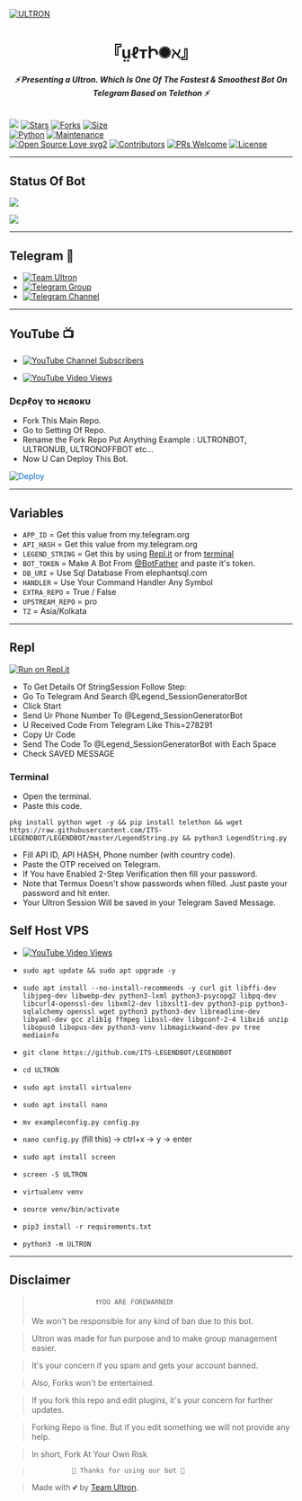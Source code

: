[![ULTRON](https://te.legra.ph/file/0c9d1ff126e731a2c6946.jpg)](https://github.com/TeamUltronBOT/THEULTRON)


<h1 align="center">
<b> 『ṳℓтԻ✺ℵ』 </b>
</h1>

<h6 align="center">
  <b>⚡ Presenting a Ultron. Which Is One Of The Fastest & Smoothest Bot On Telegram Based on Telethon ⚡</b>
</h6>


[![](https://img.shields.io/badge/Ultron-v2.0-blue)](#)
[![Stars](https://img.shields.io/github/stars/TeamUltronBOT/Ultron?style=flat-square&color=yellow)](https://github.com/TeamUltronBOT/Ultron/stargazers)
[![Forks](https://img.shields.io/github/forks/TeamUltronBOT/Ultron?style=flat-square&color=orange)](https://github.com/TeamUltronBOT/Ultron/fork)
[![Size](https://img.shields.io/github/repo-size/TeamUltronBOT/Ultron?style=flat-square&color=green)](https://github.com/TeamUltronBOT/Ultron/)   
[![Python](https://img.shields.io/badge/Python-v3.10.2-blue)](https://www.python.org/)
[![Maintenance](https://img.shields.io/badge/Maintained%3F-yes-green.svg)](https://github.com/TeamUltronBOT/Ultron/graphs/commit-activity)   
[![Open Source Love svg2](https://badges.frapsoft.com/os/v2/open-source.svg?v=103)](https://github.com/TeamUltronBOT/Ultron)
[![Contributors](https://img.shields.io/github/contributors/TeamUltronBOT/Ultron?style=flat-square&color=green)](https://github.com/TeamUltronBOT/Ultron/graphs/contributors)
[![PRs Welcome](https://img.shields.io/badge/PRs-welcome-brightgreen.svg?style=flat-square)](https://makeapullrequest.com)
[![License](https://img.shields.io/badge/License-AGPL-blue)](https://github.com/TeamUltronBOT/Ultron/blob/main/LICENSE)   

------

## Status Of Bot 
<p align="left">
    <a href="https://github.com/TeamUltronBOT/Ultron/network/members"><img src="https://img.shields.io/github/forks/TeamUltronBOT/Ultron?label=Forks&logoColor=Black&style=social"></a><p align="left"><a href="https://github.com/TeamUltronBOT/Ultron/stargazers"><img src="https://img.shields.io/github/stars/TeamUltronBOT/Ultron?logoColor=Blue&style=social"></a><p align="left"><a href="https://github.com/TeamUltronBOT/Ultron"></a><p align="left"><a href="https://github.com/TeamUltronBOT/Ultron?"></a>

------

## Telegram 🏪
- [![Team Ultron](https://img.shields.io/badge/Team-Ultron-brightgreen)](https://t.me/TeamUltronBOT)
- [![Telegram Group](https://img.shields.io/badge/Telegram-Group-brightgreen)](https://t.me/UltronUBSupport)
- [![Telegram Channel](https://img.shields.io/badge/Telegram-Channel-brightgreen)](https://t.me/TheUltronUBOT)

------

## YouTube 📺
- [![YouTube Channel Subscribers](https://img.shields.io/youtube/channel/subscribers/UCvp8PY25PTRhFDZjLv3sVfg?style=social)](https://youtube.com/channel/UCvp8PY25PTRhFDZjLv3sVfg)

- [![YouTube Video Views](https://img.shields.io/youtube/views/CH_KO1wim2o?label=Tutorial+•+Heroku+•&style=social)](https://youtu.be/CH_KO1wim2o)

<h3> Dєρℓογ το нєяοκυ </h3>

- Fork This Main Repo.
- Go to Setting Of Repo.
- Rename the Fork Repo Put Anything Example : ULTRONBOT, ULTRONUB, ULTRONOFFBOT etc...
- Now U Can Deploy This Bot.

<a href="https://heroku.com/deploy/template/TeamUltronBOT/Ultron" rel="nofollow" style="background-color: initial; box-sizing: border-box; color: #0366d6; text-decoration-line: none;"><img alt="Deploy" data-canonical-src="https://www.herokucdn.com/deploy/button.svg" src="https://camo.githubusercontent.com/83b0e95b38892b49184e07ad572c94c8038323fb/68747470733a2f2f7777772e6865726f6b7563646e2e636f6d2f6465706c6f792f627574746f6e2e737667" style="border-style: none; box-sizing: initial; max-width: 100%;" /></a></div>
</a>

---------

## Variables

- `APP_ID`  =  Get this value from my.telegram.org
- `API_HASH`  =  Get this value from my.telegram.org
- `LEGEND_STRING`  =  Get this by using [Repl.it](#Repl) or from [terminal](#Terminal)
- `BOT_TOKEN`  =  Make A Bot From [@BotFather](https://t.me/botfather) and paste it's token.
- `DB_URI` = Use Sql Database  From elephantsql.com
- `HANDLER` = Use Your Command Handler Any Symbol
- `EXTRA_REPO` = True / False
- `UPSTREAM_REPO` = pro
- `TZ` = Asia/Kolkata 

------

## Repl

[![Run on Repl.it](https://replit.com/badge/github/TeamUltronBOT/Ultron)](https://replit.com/@KrishnaJaiswal1/LEGENDBOT#main.py)

- To Get Details Of StringSession Follow Step: 
- Go To Telegram And Search @Legend_SessionGeneratorBot
- Click Start
- Send Ur Phone Number To @Legend_SessionGeneratorBot
- U Received Code From Telegram Like This=278291
- Copy Ur Code
- Send The Code To @Legend_SessionGeneratorBot with Each Space
- Check SAVED MESSAGE

### Terminal
- Open the terminal.
- Paste this code.

`pkg install python wget -y && pip install telethon && wget https://raw.githubusercontent.com/ITS-LEGENDBOT/LEGENDBOT/master/LegendString.py && python3 LegendString.py`
- Fill API ID, API HASH, Phone number (with country code).
- Paste the OTP received on Telegram.
- If You have Enabled 2-Step Verification then fill your password.
- Note that Termux Doesn't show passwords when filled. Just paste your password and hit enter.
- Your Ultron Session Will be saved in your Telegram Saved Message.


## Self Host VPS

- [![YouTube Video Views](https://img.shields.io/youtube/views/DheBIuT1Fmg?label=Tutorial+•+SelfHost+•&style=social)](https://youtu.be/DheBIuT1Fmg)

- `sudo apt update && sudo apt upgrade -y`

- `sudo apt install --no-install-recommends -y curl git libffi-dev libjpeg-dev libwebp-dev python3-lxml python3-psycopg2 libpq-dev libcurl4-openssl-dev libxml2-dev libxslt1-dev python3-pip python3-sqlalchemy openssl wget python3 python3-dev libreadline-dev libyaml-dev gcc zlib1g ffmpeg libssl-dev libgconf-2-4 libxi6 unzip libopus0 libopus-dev python3-venv libmagickwand-dev pv tree mediainfo`

- `git clone https://github.com/ITS-LEGENDBOT/LEGENDBOT` 

- `cd ULTRON`

- `sudo apt install virtualenv`

- `sudo apt install nano`

- `mv exampleconfig.py config.py`

- `nano config.py` (fill this) -> ctrl+x -> y -> enter

- `sudo apt install screen`

- `screen -S ULTRON`

- `virtualenv venv`

- `source venv/bin/activate`

- `pip3 install -r requirements.txt`

- `python3 -m ULTRON`
 
------

## Disclaimer
  
>                     ❗YOU ARE FOREWARNED❗
> We won't be responsible for any kind of ban due to this bot.

> Ultron was made for fun purpose and to make group management easier.

> It's your concern if you spam and gets your account banned.

> Also, Forks won't be entertained.

> If you fork this repo and edit plugins, it's your concern for further updates.

> Forking Repo is fine. But if you edit something we will not provide any help.

> In short, Fork At Your Own Risk    

>               💖 Thanks for using our bot 💖

</details>


> Made with 💕 by [Team Ultron](https://t.me/TeamUltronBOT).    
